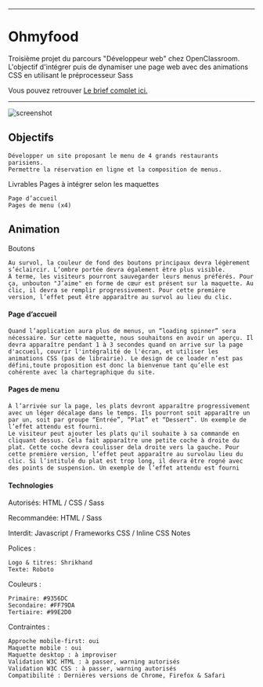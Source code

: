 
---
# Ohmyfood

Troisième projet du parcours "Développeur web" chez OpenClassroom. L'objectif d'intégrer puis de dynamiser une page web avec des animations CSS en utilisant le préprocesseur Sass

Vous pouvez retrouver [Le brief complet ici.](https://github.com/GMEntreprise/OhMyFood/files/9149204/DW%2BP3%2B-%2BBrief%2Bcreatif%2B-%2BOhmyfood.pdf)

---

![screenshot](https://user-images.githubusercontent.com/105996772/179969079-5605cc7f-cffc-4baf-bbe3-79a41f3403b6.png)


## Objectifs

    Développer un site proposant le menu de 4 grands restaurants parisiens.
    Permettre la réservation en ligne et la composition de menus.

Livrables
Pages à intégrer selon les maquettes

    Page d’accueil
    Pages de menu (x4)

## Animation

Boutons

    Au survol, la couleur de fond des boutons principaux devra légèrement s’éclaircir. L’ombre portée devra également être plus visible.
    À terme, les visiteurs pourront sauvegarder leurs menus préférés. Pour ça, unbouton "J’aime" en forme de cœur est présent sur la maquette. Au clic, il devra se remplir progressivement. Pour cette première version, l’effet peut être apparaître au survol au lieu du clic.

#### Page d’accueil

    Quand l’application aura plus de menus, un “loading spinner” sera nécessaire. Sur cette maquette, nous souhaitons en avoir un aperçu. Il devra apparaître pendant 1 à 3 secondes quand on arrive sur la page d'accueil, couvrir l'intégralité de l'écran, et utiliser les animations CSS (pas de librairie). Le design de ce loader n’est pas défini,toute proposition est donc la bienvenue tant qu’elle est cohérente avec la chartegraphique du site.

#### Pages de menu

    À l’arrivée sur la page, les plats devront apparaître progressivement avec un léger décalage dans le temps. Ils pourront soit apparaître un par un, soit par groupe “Entrée”, “Plat” et “Dessert”. Un exemple de l’effet attendu est fourni.
    Le visiteur peut ajouter les plats qu'il souhaite à sa commande en cliquant dessus. Cela fait apparaître une petite coche à droite du plat. Cette coche devra coulisser dela droite vers la gauche. Pour cette première version, l’effet peut apparaître au survolau lieu du clic. Si l’intitulé du plat est trop long, il devra être rogné avec des points de suspension. Un exemple de l’effet attendu est fourni

#### Technologies

Autorisés: HTML / CSS / Sass

Recommandée: HTML / Sass

Interdit: Javascript / Frameworks CSS / Inline CSS
Notes

Polices :

    Logo & titres: Shrikhand
    Texte: Roboto

Couleurs :

    Primaire: #9356DC
    Secondaire: #FF79DA
    Tertiaire: #99E2D0

Contraintes :

    Approche mobile-first: oui
    Maquette mobile : oui
    Maquette desktop : à improviser
    Validation W3C HTML : à passer, warning autorisés
    Validation W3C CSS : à passer, warning autorisés
    Compatibilité : Dernières versions de Chrome, Firefox & Safari
